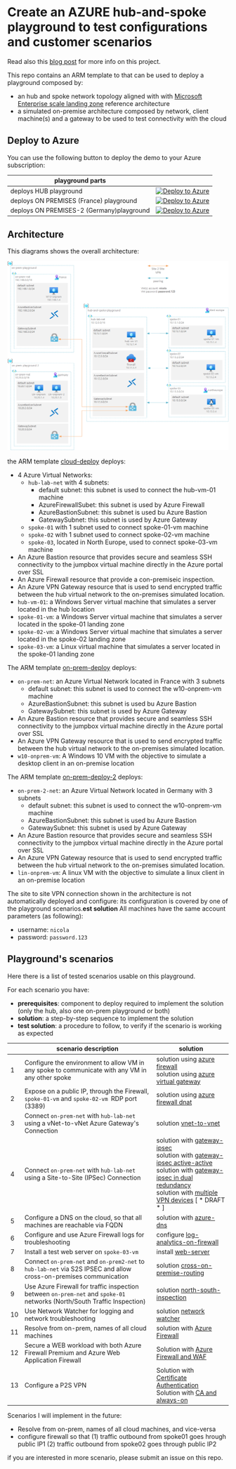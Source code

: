 # Create an AZURE hub-and-spoke playground to test configurations and customer scenarios

Read also this [blog post](https://nicolgit.github.io/azure-hub-and-spoke-playground/) for more info on this project.

This repo contains an ARM template to that can be used to deploy a playground composed by:
  * an hub and spoke network topology aligned with with <a href="https://docs.microsoft.com/en-us/azure/cloud-adoption-framework/ready/enterprise-scale/architecture" target="_blank">Microsoft Enterprise scale landing zone</a> reference architecture
  * a simulated on-premise architecture composed by network, client machine(s) and a gateway to be used to test connectivity with the cloud

## Deploy to Azure
You can use the following button to deploy the demo to your Azure subscription:

| playground parts| &nbsp; |
|---|---|
| deploys HUB playground | [![Deploy to Azure](https://aka.ms/deploytoazurebutton)](https://portal.azure.com/#create/Microsoft.Template/uri/https%3A%2F%2Fraw.githubusercontent.com%2Fnicolgit%2Fhub-and-spoke-playground%2Fmain%2Fcloud-deploy.json)
| deploys ON PREMISES (France) playground | [![Deploy to Azure](https://aka.ms/deploytoazurebutton)](https://portal.azure.com/#create/Microsoft.Template/uri/https%3A%2F%2Fraw.githubusercontent.com%2Fnicolgit%2Fhub-and-spoke-playground%2Fmain%2Fon-prem-deploy.json) |
| deploys ON PREMISES-2 (Germany)playground | [![Deploy to Azure](https://aka.ms/deploytoazurebutton)](https://portal.azure.com/#create/Microsoft.Template/uri/https%3A%2F%2Fraw.githubusercontent.com%2Fnicolgit%2Fhub-and-spoke-playground%2Fmain%2Fon-prem-deploy-2.json) |

## Architecture
This diagrams shows the overall architecture:

![Architecture](images/architecture.png)


the ARM template [cloud-deploy](cloud-deploy.json) deploys:
* 4 Azure Virtual Networks:
    * `hub-lab-net` with 4 subnets:
        * default subnet: this subnet is used to connect the hub-vm-01 machine
        * AzureFirewallSubet: this subnet is used by Azure Firewall
        * AzureBastionSubnet: this subnet is used bu Azure Bastion
        * GatewaySubnet: this subnet is used by Azure Gateway
    * `spoke-01` with 1 subnet used to connect spoke-01-vm machine
    * `spoke-02` with 1 subnet used to connect spoke-02-vm machine
    * `spoke-03`, located in North Europe, used to connect spoke-03-vm machine
* An Azure Bastion resource that provides secure and seamless SSH connectivity to the jumpbox virtual machine directly in the Azure portal over SSL
* An Azure Firewall resource that provide a con-premiseic inspection.
* An Azure VPN Gateway resource that is used to send encrypted traffic between the hub virtual network to the on-premises simulated location.
* `hub-vm-01`: a Windows Server virtual machine that simulates a server located in the hub location
* `spoke-01-vm`: a Windows Server virtual machine that simulates a server located in the spoke-01 landing zone
* `spoke-02-vm`: a Windows Server virtual machine that simulates a server located in the spoke-02 landing zone
* `spoke-03-vm`: a Linux virtual machine that simulates a server located in the spoke-01 landing zone

The ARM template [on-prem-deploy](on-prem-deploy.json) deploys:
* `on-prem-net`: an Azure Virtual Network located in France with 3 subnets
    * default subnet: this subnet is used to connect the w10-onprem-vm machine
    * AzureBastionSubnet: this subnet is used bu Azure Bastion
    * GatewaySubnet: this subnet is used by Azure Gateway
* An Azure Bastion resource that provides secure and seamless SSH connectivity to the jumpbox virtual machine directly in the Azure portal over SSL
* An Azure VPN Gateway resource that is used to send encrypted traffic between the hub virtual network to the on-premises simulated location.
* `w10-onprem-vm`: A Windows 10 VM with the objective to simulate a desktop client in an on-premise location

The ARM template [on-prem-deploy-2](on-prem-deploy-2.json) deploys:
* `on-prem-2-net`: an Azure Virtual Network located in Germany with 3 subnets
    * default subnet: this subnet is used to connect the w10-onprem-vm machine
    * AzureBastionSubnet: this subnet is used bu Azure Bastion
    * GatewaySubnet: this subnet is used by Azure Gateway
* An Azure Bastion resource that provides secure and seamless SSH connectivity to the jumpbox virtual machine directly in the Azure portal over SSL
* An Azure VPN Gateway resource that is used to send encrypted traffic between the hub virtual network to the on-premises simulated location.
* `lin-onprem-vm`: A linux VM with the objective to simulate a linux client in an on-premise location

The site to site VPN connection shown in the architecture is not automatically deployed and configure: its configuration is covered by one of the playground scenarios.**est solution**
All machines have the same account parameters (as following):
* username: `nicola`
* password: `password.123`

## Playground's scenarios
Here there is a list of tested scenarios usable on this playground.

For each scenario you have:

* **prerequisites**: component to deploy required to implement the solution (only the hub, also one on-prem playground or both)
* **solution**: a step-by-step sequence to implement the solution
* **test solution**: a procedure to follow, to verify if the scenario is working as expected


| | scenario description | solution |
|---|---|---|
| 1 | Configure the environment to allow VM in any spoke to communicate with any VM in any other spoke | solution using [azure firewall](scenarios/ping-any-to-any-firewall.md)<br/> solution using [azure virtual gateway](scenarios/ping-any-to-any-gateway.md) 
| 2| Expose on a public IP, through the Firewall, `spoke-01-vm` and `spoke-02-vm `RDP port (3389) | solution using [azure firewall dnat](scenarios/dnat-01-02.md)
| 3 | Connect `on-prem-net` with `hub-lab-net` using a vNet-to-vNet Azure Gateway's Connection | solution [vnet-to-vnet](scenarios/vnet-to-vnet.md)
| 4 | Connect `on-prem-net` with `hub-lab-net` using a Site-to-Site (IPSec) Connection | solution with [gateway-ipsec](scenarios/ipsec.md)<br/> solution with [gateway-ipsec active-active](scenarios/ipsec-active-active.md)<br/> solution with [gateway-ipsec in dual redundancy](scenarios/ipsec-dual-redundancy.md)<br/> solution with [multiple VPN devices](scenarios/ipsec-multiple-vpn-device.md) [ * DRAFT * ]
| 5 | Configure a DNS on the cloud, so that all machines are reachable via FQDN |  solution with [azure-dns](scenarios/dns.md)
| 6 | Configure and use Azure Firewall logs for troubleshooting | configure  [log-analytics-on-firewall](scenarios/logs.md)
| 7 | Install a test web server on `spoke-03-vm` | install [web-server](scenarios/web.md) |
| 8 | Connect `on-prem-net` and `on-prem2-net` to `hub-lab-net` via S2S IPSEC and allow cross-on-premises communication | solution [cross-on-premise-routing](scenarios/cross-on-premise-routing.md) |
| 9 | Use Azure Firewall for traffic inspection between `on-prem-net` and `spoke-01` networks  (North/South Traffic Inspection) | solution [north-south-inspection](scenarios/solution-north-south-inspection.md)
| 10 | Use Network Watcher for logging and network troubleshooting | solution [network watcher](scenarios/network-watcher.md)
| 11 | Resolve from on-prem, names of all cloud machines | solution with [Azure Firewall](/scenarios/dns-on-prem.md) | 
| 12 | Secure a WEB workload with both Azure Firewall Premium and Azure Web Application Firewall | Solution with [Azure Firewall and  WAF](scenarios/publish-waf-fw.md)
| 13 | Configure a P2S VPN | Solution with [Certificate Authentication](scenarios/p2s-vpn-certificate.md)<br/>Solution with [CA and always-on](scenarios/p2s-vpn-certificate-always-on.md)

Scenarios I will implement in the future:

* Resolve from on-prem, names of all cloud machines, and vice-versa
* configure firewall so that (1) traffic outbound from spoke01 goes hrough public IP1 (2) traffic outbound from spoke02 goes through public IP2 

if you are interested in more scenario, please submit an issue on this repo.

